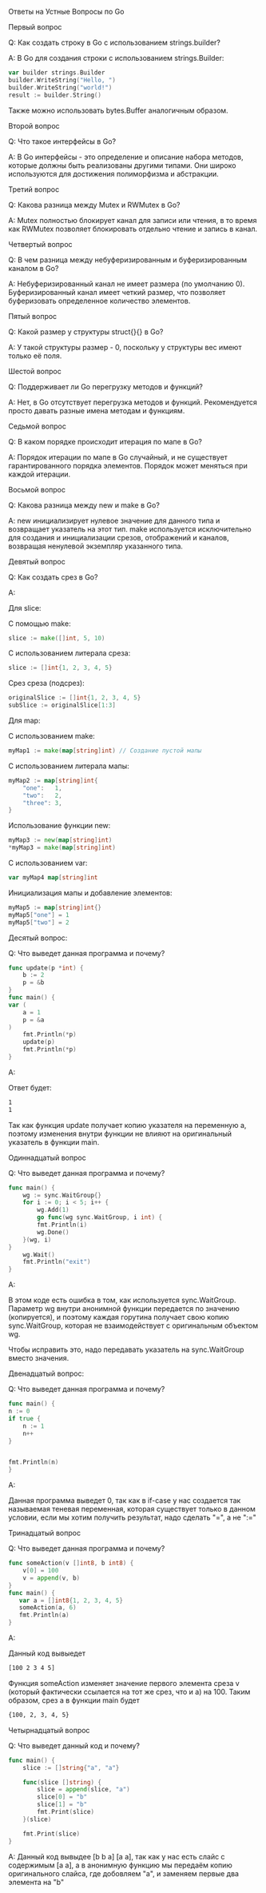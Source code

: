 Ответы на Устные Вопросы по Go

Первый вопрос
 
Q: Как создать строку в Go с использованием strings.builder?

A: В Go для создания строки с использованием strings.Builder:

```go
var builder strings.Builder
builder.WriteString("Hello, ")
builder.WriteString("world!")
result := builder.String()
```

Также можно использовать bytes.Buffer аналогичным образом.


Второй вопрос

Q: Что такое интерфейсы в Go?

A: В Go интерфейсы - это определение и описание набора методов, которые должны быть реализованы другими типами. Они широко используются для достижения полиморфизма и абстракции.


Третий вопрос

Q: Какова разница между Mutex и RWMutex в Go?

A: Mutex полностью блокирует канал для записи или чтения, в то время как RWMutex позволяет блокировать отдельно чтение и запись в канал.


Четвертый вопрос

Q: В чем разница между небуферизированным и буферизированным каналом в Go?

A:
Небуферизированный канал не имеет размера (по умолчанию 0).
Буферизированный канал имеет четкий размер, что позволяет буферизовать определенное количество элементов.


Пятый вопрос

Q: Какой размер у структуры struct{}{} в Go?

A: У такой структуры размер - 0, поскольку у структуры вес имеют только её поля.


Шестой вопрос

Q: Поддерживает ли Go перегрузку методов и функций?

A: Нет, в Go отсутствует перегрузка методов и функций. Рекомендуется просто давать разные имена методам и функциям.


Седьмой вопрос

Q: В каком порядке происходит итерация по мапе в Go?

A: Порядок итерации по мапе в Go случайный, и не существует гарантированного порядка элементов. Порядок может меняться при каждой итерации.


Восьмой вопрос

Q: Какова разница между new и make в Go?

A:
new инициализирует нулевое значение для данного типа и возвращает указатель на этот тип.
make используется исключительно для создания и инициализации срезов, отображений и каналов, возвращая ненулевой экземпляр указанного типа.


Девятый вопрос

Q: Как создать срез в Go?

A:

Для slice:

С помощью make:

```go
slice := make([]int, 5, 10)
```
 
С использованием литерала среза:

```go
slice := []int{1, 2, 3, 4, 5}
```


Срез среза (подсрез):

```go
originalSlice := []int{1, 2, 3, 4, 5}
subSlice := originalSlice[1:3] 
```

Для map:

С использованием make:

```go
myMap1 := make(map[string]int) // Создание пустой мапы
```

С использованием литерала мапы:

```go
myMap2 := map[string]int{
    "one":   1,
    "two":   2,
    "three": 3,
}
```

Использование функции new:

```go
myMap3 := new(map[string]int)
*myMap3 = make(map[string]int)
```

С использованием var:
```go
var myMap4 map[string]int 
```


Инициализация мапы и добавление элементов:

```go
myMap5 := map[string]int{}
myMap5["one"] = 1
myMap5["two"] = 2
```


Десятый вопрос:

Q: Что выведет данная программа и почему?

```go
func update(p *int) {
    b := 2
    p = &b
}
func main() {
var (
    a = 1
    p = &a
)
    fmt.Println(*p)
    update(p)
    fmt.Println(*p)
}
```

A:

Ответ будет:

```sh
1
1
```

Так как функция update получает копию указателя на переменную a, поэтому изменения внутри функции не влияют на оригинальный указатель в функции main.


Одиннадцатый вопрос

Q: Что выведет данная программа и почему?

```go
func main() {
    wg := sync.WaitGroup{}
    for i := 0; i < 5; i++ {
        wg.Add(1)
        go func(wg sync.WaitGroup, i int) {
        fmt.Println(i)
        wg.Done()
    }(wg, i)
}
    wg.Wait()
    fmt.Println("exit")
}
```

A:

В этом коде есть ошибка в том, как используется sync.WaitGroup. Параметр wg внутри анонимной функции передается по значению (копируется), и поэтому каждая горутина получает свою копию sync.WaitGroup, которая не взаимодействует с оригинальным объектом wg.

Чтобы исправить это, надо передавать указатель на sync.WaitGroup вместо значения.


Двенадцатый вопрос:

Q: Что выведет данная программа и почему?

```go
func main() {
n := 0
if true {
    n := 1
    n++
}


fmt.Println(n)
}

```
A:


Данная программа выведет 0, так как в if-casе у нас создается так называемая теневая переменная, которая существует только в данном условии, если мы хотим получить результат, надо сделать "=", а не ":="



Тринадцатый вопрос

Q: Что выведет данная программа и почему?

```go
func someAction(v []int8, b int8) {
    v[0] = 100
    v = append(v, b)
}
func main() {
   var a = []int8{1, 2, 3, 4, 5}
   someAction(a, 6)
   fmt.Println(a)
}
```

A:

Данный код вывыедет 

```sh 
[100 2 3 4 5]
 ```

Функция someAction изменяет значение первого элемента среза v (который фактически ссылается на тот же срез, что и a) на 100. Таким образом, срез a в функции main будет
 ```sh
{100, 2, 3, 4, 5}
```


Четырнадцатый вопрос


Q: Что выведет данный код и почему?

```go
func main() {
	slice := []string{"a", "a"}

	func(slice []string) {
		slice = append(slice, "a")
		slice[0] = "b"
		slice[1] = "b"
		fmt.Print(slice)
	}(slice)

	fmt.Print(slice)
}
```

A: Данный код вывыдее [b b a] [a a], так как у нас есть слайс с содержимым [a a], а в анонимную функцию мы передаём копию оригинального слайса, где добовляем "a", и заменяем первые два элемента на "b" 
